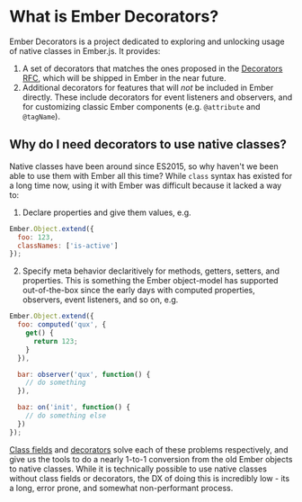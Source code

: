 # What is Ember Decorators?

Ember Decorators is a project dedicated to exploring and unlocking usage of
native classes in Ember.js. It provides:

1. A set of decorators that matches the ones proposed in the [Decorators
   RFC](https://github.com/emberjs/rfcs/blob/master/text/0408-decorators.md),
   which will be shipped in Ember in the near future.
2. Additional decorators for features that will _not_ be included in Ember
   directly. These include decorators for event listeners and observers, and for
   customizing classic Ember components (e.g. `@attribute` and `@tagName`).

## Why do I need decorators to use native classes?

Native classes have been around since ES2015, so why haven't we been able to use
them with Ember all this time? While `class` syntax has existed for a long time
now, using it with Ember was difficult because it lacked a way to:

1. Declare properties and give them values, e.g.

  ```js
  Ember.Object.extend({
    foo: 123,
    classNames: ['is-active']
  });
  ```

2. Specify meta behavior declaritively for methods, getters, setters, and
properties. This is something the Ember object-model has supported
out-of-the-box since the early days with computed properties, observers, event
listeners, and so on, e.g.

  ```js
  Ember.Object.extend({
    foo: computed('qux', {
      get() {
        return 123;
      }
    }),

    bar: observer('qux', function() {
      // do something
    }),

    baz: on('init', function() {
      // do something else
    })
  });
  ```

[Class fields](https://github.com/tc39/proposal-class-fields) and
[decorators](https://github.com/tc39/proposal-decorators) solve each of these
problems respectively, and give us the tools to do a nearly 1-to-1 conversion
from the old Ember objects to native classes. While it is technically possible
to use native classes without class fields or decorators, the DX of doing this
is incredibly low - its a long, error prone, and somewhat non-performant
process.


